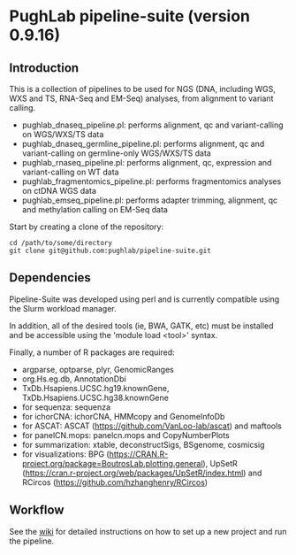 # PughLab pipeline-suite (version 0.9.16)

## Introduction
This is a collection of pipelines to be used for NGS (DNA, including WGS, WXS and TS, RNA-Seq and EM-Seq) analyses, from alignment to variant calling.
- pughlab_dnaseq_pipeline.pl: performs alignment, qc and variant-calling on WGS/WXS/TS data
- pughlab_dnaseq_germline_pipeline.pl: performs alignment, qc and variant-calling on germline-only WGS/WXS/TS data
- pughlab_rnaseq_pipeline.pl: performs alignment, qc, expression and variant-calling on WT data
- pughlab_fragmentomics_pipeline.pl: performs fragmentomics analyses on ctDNA WGS data
- pughlab_emseq_pipeline.pl: performs adapter trimming, alignment, qc and methylation calling on EM-Seq data

Start by creating a clone of the repository:

<pre><code>cd /path/to/some/directory
git clone git@github.com:pughlab/pipeline-suite.git
</code></pre>

## Dependencies
Pipeline-Suite was developed using perl and is currently compatible using the Slurm workload manager.

In addition, all of the desired tools (ie, BWA, GATK, etc) must be installed and be accessible using the 'module load \<tool\>' syntax.

Finally, a number of R packages are required:
- argparse, optparse, plyr, GenomicRanges
- org.Hs.eg.db, AnnotationDbi
- TxDb.Hsapiens.UCSC.hg19.knownGene, TxDb.Hsapiens.UCSC.hg38.knownGene
- for sequenza: sequenza
- for ichorCNA: ichorCNA, HMMcopy and GenomeInfoDb
- for ASCAT: ASCAT (https://github.com/VanLoo-lab/ascat) and maftools
- for panelCN.mops: panelcn.mops and CopyNumberPlots
- for summarization: xtable, deconstructSigs, BSgenome, cosmicsig
- for visualizations: BPG (https://CRAN.R-project.org/package=BoutrosLab.plotting.general), UpSetR (https://cran.r-project.org/web/packages/UpSetR/index.html) and RCircos (https://github.com/hzhanghenry/RCircos)

## Workflow
See the [wiki](https://github.com/pughlab/pipeline-suite/wiki) for detailed instructions on how to set up a new project and run the pipeline.
